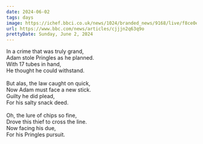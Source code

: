 ```yaml
---
date: 2024-06-02
tags: days
image: https://ichef.bbci.co.uk/news/1024/branded_news/9168/live/f8ce0ee0-2024-11ef-a6ef-71174ec8e5ed.jpg
url: https://www.bbc.com/news/articles/cjjjn2q63q9o
prettyDate: Sunday, June 2, 2024
---
```

In a crime that was truly grand,<br>Adam stole Pringles as he planned.<br>With 17 tubes in hand,<br>He thought he could withstand.<br><br>But alas, the law caught on quick,<br>Now Adam must face a new stick.<br>Guilty he did plead,<br>For his salty snack deed.<br><br>Oh, the lure of chips so fine,<br>Drove this thief to cross the line.<br>Now facing his due,<br>For his Pringles pursuit.
